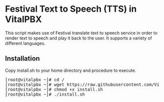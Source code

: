 Festival Text to Speech (TTS) in VitalPBX
=====

This script makes use of Festival translate text to speech service
in order to render text to speech and play it back to the user.
It supports a variety of different languages.

## Installation<br>

Copy install.sh to your home directory and procedure to execute.
<pre>
[root@vitalpbx ~]# cd /
[root@vitalpbx ~]# wget https://raw.githubusercontent.com/VitalPBX/pico2wave/master/install.sh
[root@vitalpbx ~]# chmod +x install.sh
[root@vitalpbx ~]# ./install.sh
</pre>
